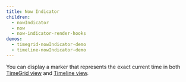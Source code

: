 ```yaml
---
title: Now Indicator
children:
  - nowIndicator
  - now
  - now-indicator-render-hooks
demos:
  - timegrid-nowIndicator-demo
  - timeline-nowIndicator-demo
---
```


You can display a marker that represents the exact current time in both [TimeGrid view](timegrid-view) and [Timeline view](timeline-view).
